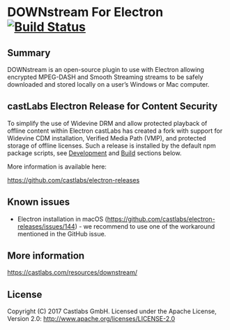 # DOWNstream For Electron [![Build Status](https://travis-ci.org/castlabs/downstream_electron.svg?branch=master)](https://travis-ci.org/castlabs/downstream_electron)

## Summary

DOWNstream is an open-source plugin to use with Electron allowing encrypted MPEG-DASH and Smooth Streaming streams to be safely downloaded and stored locally on a user’s Windows or Mac computer.

## castLabs Electron Release for Content Security

To simplify the use of Widevine DRM and allow protected playback of offline content within Electron castLabs has created a fork with support for Widevine CDM installation, Verified Media Path (VMP), and protected storage of offline licenses. Such a release is installed by the default npm package scripts, see [Development](#development) and [Build](#build) sections below.

More information is available here:

https://github.com/castlabs/electron-releases


## Known issues

- Electron installation in macOS (https://github.com/castlabs/electron-releases/issues/144) - we recommend to use one of the workaround mentioned in the GitHub issue.

## More information

https://castlabs.com/resources/downstream/

## License

Copyright (C) 2017 Castlabs GmbH.
Licensed under the Apache License, Version 2.0: http://www.apache.org/licenses/LICENSE-2.0
